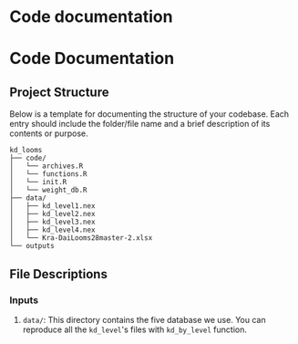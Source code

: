 # Code documentation

# Code Documentation

## Project Structure

Below is a template for documenting the structure of your codebase. Each entry should include the folder/file name and a brief description of its contents or purpose.

```
kd_looms
├── code/         
│   └── archives.R  
│   └── functions.R
│   └── init.R
│   └── weight_db.R
├── data/              
│   ├── kd_level1.nex   
│   ├── kd_level2.nex
│   ├── kd_level3.nex
│   ├── kd_level4.nex
│   └── Kra-DaiLooms28master-2.xlsx
└── outputs    
```

## File Descriptions

### Inputs

1. `data/`: This directory contains the five database we use. You can reproduce all the  `kd_level`'s files with  `kd_by_level` function.